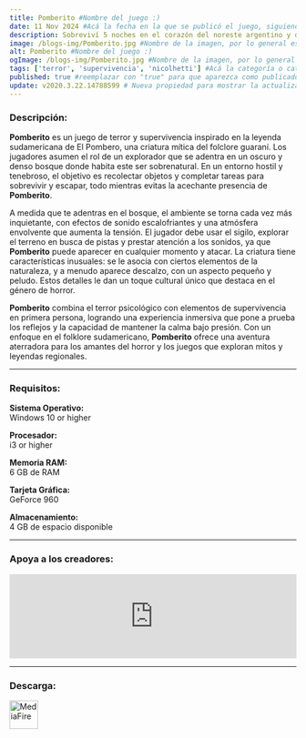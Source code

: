 ```yaml
---
title: Pomberito #Nombre del juego :)
date: 11 Nov 2024 #Acá la fecha en la que se publicó el juego, siguiendo este formato: Dia "30", Mes "Oct", Año "2024" = como debe quedar: 30 Oct 2024
description: Sobreviví 5 noches en el corazón del noreste argentino y descubrí la verdad detrás de los escalofriantes relatos del Pombero en un mundo donde el folclore se encuentra con el terror. #Acá una mini descripción del juego
image: /blogs-img/Pomberito.jpg #Nombre de la imagen, por lo general es exactamente el mismo nombre que el juego excluyendo lo ":" (Dos puntos)
alt: Pomberito #Nombre del juego :)
ogImage: /blogs-img/Pomberito.jpg #Nombre de la imagen, por lo general es exactamente el mismo nombre que el juego excluyendo lo ":" (Dos puntos)
tags: ['terror', 'supervivencia', 'nicolhetti'] #Acá la categoría o categorías del juego, si es más de una se coloca en este formato: ['categoría1', 'categoría2']
published: true #reemplazar con "true" para que aparezca como publicado
update: v2020.3.22.14788599 # Nueva propiedad para mostrar la actualización | Formato: v1.0.0
---
```


<!--En VSCode seleccionando una palabra, por ejemplo: "Pomberito" y apretando Ctrl+F2 se seleccionan todas las palabras iguales-->

### Descripción:
**Pomberito** es un juego de terror y supervivencia inspirado en la leyenda sudamericana de El Pombero, una criatura mítica del folclore guaraní. Los jugadores asumen el rol de un explorador que se adentra en un oscuro y denso bosque donde habita este ser sobrenatural. En un entorno hostil y tenebroso, el objetivo es recolectar objetos y completar tareas para sobrevivir y escapar, todo mientras evitas la acechante presencia de **Pomberito**.

A medida que te adentras en el bosque, el ambiente se torna cada vez más inquietante, con efectos de sonido escalofriantes y una atmósfera envolvente que aumenta la tensión. El jugador debe usar el sigilo, explorar el terreno en busca de pistas y prestar atención a los sonidos, ya que **Pomberito** puede aparecer en cualquier momento y atacar. La criatura tiene características inusuales: se le asocia con ciertos elementos de la naturaleza, y a menudo aparece descalzo, con un aspecto pequeño y peludo. Estos detalles le dan un toque cultural único que destaca en el género de horror.

**Pomberito** combina el terror psicológico con elementos de supervivencia en primera persona, logrando una experiencia inmersiva que pone a prueba los reflejos y la capacidad de mantener la calma bajo presión. Con un enfoque en el folklore sudamericano, **Pomberito** ofrece una aventura aterradora para los amantes del horror y los juegos que exploran mitos y leyendas regionales.
<!--Prompt para Chat-GPT: Hazme una descripción para el juego "Pomberito" y cada que menciones "Pomberito" ponlo en negrita -->

---

### Requisitos:
**Sistema Operativo:**  
Windows 10 or higher

**Procesador:**  
i3 or higher

**Memoria RAM:**  
6 GB de RAM

**Tarjeta Gráfica:**  
GeForce 960

**Almacenamiento:**  
4 GB de espacio disponible

<!--Si falta o sobra un requisito se quita o se agrega manteniendo el mismo formato-->

---

### Apoya a los creadores:
<iframe src="https://store.steampowered.com/widget/2761100/" frameborder="0" style="background-color: transparent; width: 100% !important; aspect-ratio: 646 / 190;"></iframe>

<!--Reemplazar los numeros (AppID) del juego (en este caso 2761100) por el numero (AppID) correspondiente con el juego a publicar-->
<!--El AppID se encuentra en la URL del Juego en Steam-->

---

### Descarga:

[<img src="https://gist.github.com/cxmeel/0dbc95191f239b631c3874f4ccf114e2/raw/download.svg" alt="MediaFire" height="50" />](https://www.mediafire.com/file/8abw2zv1ny1mmjo/Pomberito_-_By_Nicolhetti_Projects.zip/file)

<!-- # se debe reemplazar por el link de descarga-->

<!--MediaFire se debe reemplazar por el servicio donde está subido el juego-->